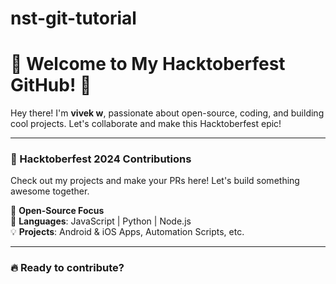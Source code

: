 # nst-git-tutorial
# 🚀 Welcome to My Hacktoberfest GitHub! 🎃

Hey there! I'm **vivek w**, passionate about open-source, coding, and building cool projects. Let's collaborate and make this Hacktoberfest epic!

---

### 📌 Hacktoberfest 2024 Contributions
Check out my projects and make your PRs here! Let's build something awesome together.

🌱 **Open-Source Focus**  
🔧 **Languages**: JavaScript | Python | Node.js  
💡 **Projects**: Android & iOS Apps, Automation Scripts, etc.

---

### 🔥 Ready to contribute? 

